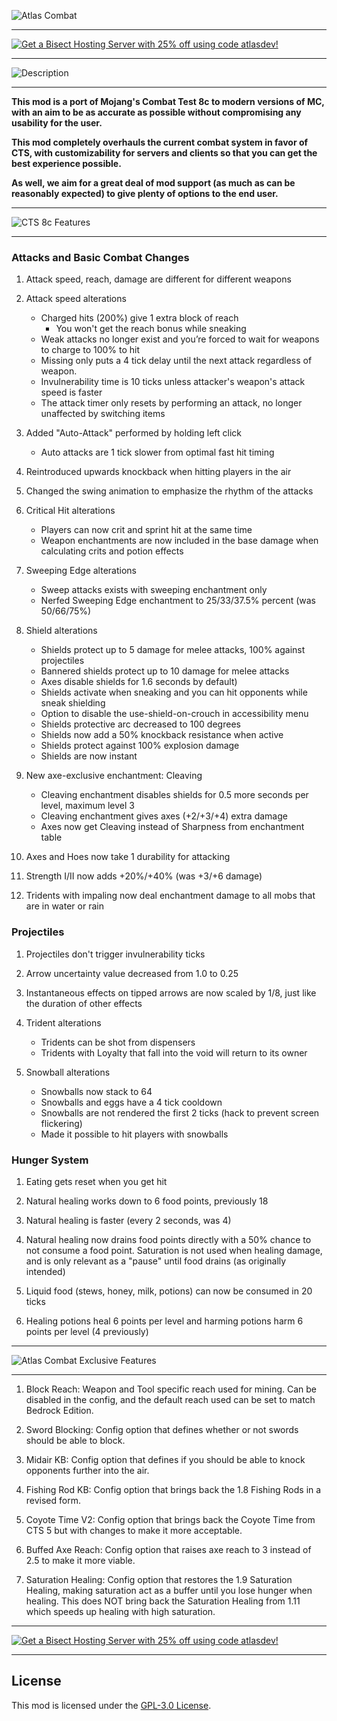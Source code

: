 ![Atlas Combat](https://www.bisecthosting.com/images/CF/Atlas_Combat/BH_Atlas_Combat_Header.webp)

***

[![Get a Bisect Hosting Server with 25% off using code atlasdev!](https://www.bisecthosting.com/images/CF/Atlas_Combat/BH_Atlas_Combat_Promo.webp)](https://bisecthosting.com/atlasdev)

***

![Description](https://www.bisecthosting.com/images/CF/Atlas_Combat/BH_Atlas_Combat_Description.webp)

***

**This mod is a port of Mojang's Combat Test 8c to modern versions of MC, with an aim to be as accurate as possible without compromising any usability for the user.**

**This mod completely overhauls the current combat system in favor of CTS, with customizability for servers and clients so that you can get the best experience possible.**

**As well, we aim for a great deal of mod support (as much as can be reasonably expected) to give plenty of options to the end user.**

***

![CTS 8c Features](https://www.bisecthosting.com/images/CF/Atlas_Combat/BH_Atlas_Combat_Features.webp)

***

### Attacks and Basic Combat Changes
1. Attack speed, reach, damage are different for different weapons

2. Attack speed alterations
    - Charged hits (200%) give 1 extra block of reach
        - You won't get the reach bonus while sneaking
    - Weak attacks no longer exist and you’re forced to wait for weapons to charge to 100% to hit
    - Missing only puts a 4 tick delay until the next attack regardless of weapon.
    - Invulnerability time is 10 ticks unless attacker's weapon's attack speed is faster
    - The attack timer only resets by performing an attack, no longer unaffected by switching items

3. Added "Auto-Attack" performed by holding left click
    - Auto attacks are 1 tick slower from optimal fast hit timing

4. Reintroduced upwards knockback when hitting players in the air

5. Changed the swing animation to emphasize the rhythm of the attacks

6. Critical Hit alterations
    - Players can now crit and sprint hit at the same time
    - Weapon enchantments are now included in the base damage when calculating crits and potion effects

7. Sweeping Edge alterations
    - Sweep attacks exists with sweeping enchantment only
    - Nerfed Sweeping Edge enchantment to 25/33/37.5% percent (was 50/66/75%)
 
8. Shield alterations
    - Shields protect up to 5 damage for melee attacks, 100% against projectiles
    - Bannered shields protect up to 10 damage for melee attacks
    - Axes disable shields for 1.6 seconds by default)
    - Shields activate when sneaking and you can hit opponents while sneak shielding
    - Option to disable the use-shield-on-crouch in accessibility menu
    - Shields protective arc decreased to 100 degrees
    - Shields now add a 50% knockback resistance when active
    - Shields protect against 100% explosion damage
    - Shields are now instant

9. New axe-exclusive enchantment: Cleaving
    - Cleaving enchantment disables shields for 0.5 more seconds per level, maximum level 3
    - Cleaving enchantment gives axes (+2/+3/+4) extra damage
    - Axes now get Cleaving instead of Sharpness from enchantment table

10. Axes and Hoes now take 1 durability for attacking

11. Strength I/II now adds +20%/+40% (was +3/+6 damage)

12. Tridents with impaling now deal enchantment damage to all mobs that are in water or rain
 

### Projectiles
1. Projectiles don't trigger invulnerability ticks

2. Arrow uncertainty value decreased from 1.0 to 0.25

3. Instantaneous effects on tipped arrows are now scaled by 1/8, just like the duration of other effects

4. Trident alterations
    - Tridents can be shot from dispensers
    - Tridents with Loyalty that fall into the void will return to its owner

5. Snowball alterations
    - Snowballs now stack to 64
    - Snowballs and eggs have a 4 tick cooldown
    - Snowballs are not rendered the first 2 ticks (hack to prevent screen flickering)
    - Made it possible to hit players with snowballs
 

### Hunger System
1. Eating gets reset when you get hit

2. Natural healing works down to 6 food points, previously 18

3. Natural healing is faster (every 2 seconds, was 4)

4. Natural healing now drains food points directly with a 50% chance to not consume a food point. Saturation is not used when healing damage, and is only relevant as a "pause" until food drains (as originally intended)

6. Liquid food (stews, honey, milk, potions) can now be consumed in 20 ticks

7. Healing potions heal 6 points per level and harming potions harm 6 points per level (4 previously)

***

![Atlas Combat Exclusive Features](https://www.bisecthosting.com/images/CF/Atlas_Combat/BH_Atlas_Combat_Exclusive.webp)

***

1. Block Reach: Weapon and Tool specific reach used for mining. Can be disabled in the config, and the default reach used can be set to match Bedrock Edition.

2. Sword Blocking: Config option that defines whether or not swords should be able to block.

3. Midair KB: Config option that defines if you should be able to knock opponents further into the air.

4. Fishing Rod KB: Config option that brings back the 1.8 Fishing Rods in a revised form.

5. Coyote Time V2: Config option that brings back the Coyote Time from CTS 5 but with changes to make it more acceptable.
 

6. Buffed Axe Reach: Config option that raises axe reach to 3 instead of 2.5 to make it more viable.

7. Saturation Healing: Config option that restores the 1.9 Saturation Healing, making saturation act as a buffer until you lose hunger when healing. This does NOT bring back the Saturation Healing from 1.11 which speeds up healing with high saturation.

***

[![Get a Bisect Hosting Server with 25% off using code atlasdev!](https://www.bisecthosting.com/images/CF/Atlas_Combat/BH_Atlas_Combat_Promo.webp)](https://bisecthosting.com/atlasdev)

***

## License

This mod is licensed under the [GPL-3.0 License](./LICENSE).

